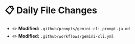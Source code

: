 # 📋 Daily File Changes

- ✏️ **Modified:** `.github/prompts/gemini-cli_prompt.ja.md`
- ✏️ **Modified:** `.github/workflows/gemini-cli.yml`
